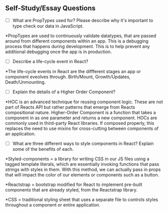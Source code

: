 ## Self-Study/Essay Questions

- [ ] What are PropTypes used for? Please describe why it's important to type check our data in JavaScript.

*PropTypes are used to continuously validate datatypes, that are passed around from different components within an app. This is a debugging process that happens during development. This is to help prevent any additional debugging once the app is in production.   

- [ ] Describe a life-cycle event in React?

*The life-cycle events in React are the diffferent stages an app or component eveolves through. Birth/Mount, Growth/Updates, Death/Unmounting.

- [ ] Explain the details of a Higher Order Component?

*HOC is an advanced technique for reusing component logic. These are not part of Reacts API but rather patterns that emerge from Reacts compositional nature.  Higher-Order Component is a function that takes a component in as one parameter and returns a new component. HOCs are commonly used in third-party React libraries. If composed properly, this replaces the need to use mixins for cross-cutting between components of an application. 

- [ ] What are three different ways to style components in React? Explain some of the benefits of each.

*Styled-components = a library for writing CSS in our JS files using a tagged template literals, which are essentially invoking functions that pass strings with styles in them. With this method, we can actually pass in props that will impact the color of our elements or components such as a button. 

*Reactstrap = bootstrap modified for React to implement pre-built components that are already styled, from the Reactstrap library. 

*CSS = traditional styling sheet that uses a separate file to controls styles throughout a component or entire application. 